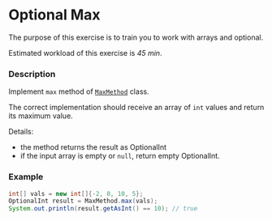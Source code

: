 # Optional Max

The purpose of this exercise is to train you to work with arrays and optional.

Estimated workload of this exercise is _45 min_.

### Description
Implement `max` method of [`MaxMethod`](src/main/java/com/epam/training/student_dmitry_shamko/MaxMethod.java) class.

The correct implementation should receive an array of `int` values and return its maximum value.

Details:
- the method returns the result as OptionalInt
- if the input array is empty or `null`, return empty OptionalInt. 

### Example
```java
int[] vals = new int[]{-2, 0, 10, 5};
OptionalInt result = MaxMethod.max(vals);
System.out.println(result.getAsInt() == 10); // true
```
